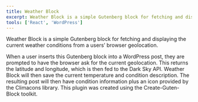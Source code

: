 ```yaml
---
title: Weather Block
excerpt: Weather Block is a simple Gutenberg block for fetching and displaying the current weather conditions from a users’ browser geolocation.
tools: ['React', 'WordPress']
---
```

Weather Block is a simple Gutenberg block for fetching and displaying the current weather conditions from a users’ browser geolocation.

When a user inserts this Gutenberg block into a WordPress post, they are prompted to have the browser ask for the current geolocation. This returns the latitude and longitude, which is then fed to the Dark Sky API. Weather Block will then save the current temperature and condition description. The resulting post will then have condition information plus an icon provided by the Climacons library. This plugin was created using the Create-Guten-Block toolkit.